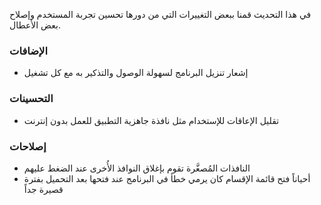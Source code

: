 في هذا التحديث قمنا ببعض التغييرات التي من دورها تحسين تجربة المستخدم وإصلاح بعض الأعطال.

### الإضافات

- إشعار تنزيل البرنامج لسهولة الوصول والتذكير به مع كل تشغيل

### التحسينات

- تقليل الإعاقات للإستخدام مثل نافذة جاهزية التطبيق للعمل بدون إنترنت

### إصلاحات

- النافذات المُصغَّرة تقوم بإغلاق النوافذ الأُخرى عند الضغط عليهم
- أحياناً فتح قائمة الإقسام كان يرمي خطأ في البرنامج عند فتحها بعد التحميل بفترة
  قصيرة جداً
